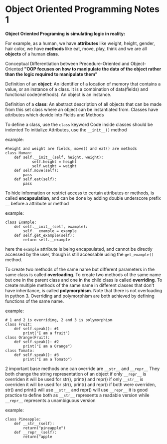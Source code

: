 # Object Oriented Programming Notes 1

**Object Oriented Programing is simulating logic in reality:**

For example, as a human,
we have **attributes** like weight, height, gender, hair color,
we have **methods** like eat, move, play, think
and we are all **objects** of a human **class**.

Conceptual Differentiation between Precedure-Oriented and Object-Oriented
**"OOP focuses on how to manipulate the data of the object rather than the logic required to manipulate them"**

Definition of an **object**: An identifier of a location of memory that contains a value,
or an instance of a class. It is a combination of data(fields) and functional code(methods). An object is an instance.

Definition of a **class**: An abstract description of all objects that can be made from this set class where an object can be instantiated from. Classes have attributes which devide into Fields and Methods

To define a class, use the ```class``` keyword
Code inside classes should be indented
To initialize Attributes, use the ```__init__()``` method

example:
```python:
#height and weight are fields, move() and eat() are methods
class Human:
	def self.__init__(self, height, weight):
    		self.height = height
    		self.weight = weight
  	def self.move(self):
		pass
	def self.eat(self):
		pass
```

To hide information or restrict access to certain attributes or methods, is called **encapsulation**, 
and can be done by adding double underscore prefix ```__``` before a attribute or method

example:
```python:
class Example:
	def self.__init__(self, example):
		self.__example = example
	def self.get_example(self):
		return self.__example
```

here the ```example``` attribute is being encapsulated, and cannot be directly accessed by the user, though is still accessable using the ```get_example()``` method.

To create two methods of the same name but different parameters in the same class is called **overloading**.
To create two methods of the same name but one in the parent class and one in the child class is called **overriding**.
To create multiple methods of the same name in different classes that don't have inheritance, is called **polymorphism**.
Note that there is not overloading in python 3.
Overriding and polymorphism are both achieved by defining functions of the same name.

example:
```python:
# 1 and 2 is overriding, 2 and 3 is polymorphism
class Fruit:
	def self.speak(): #1
		print("I am a fruit")
class Orange(Fruit):
	def self.speak(): #2
		print("I am a Orange")
class Tomato:
	def self.speak(): #3
		print("I am a Tomato")
```
2 important base methods one can override are ```__str__``` and ```__repr__```
They both change the string representation of an object
if only ```__repr__``` is overriden it will be used for str(), print() and repr()
if only ```__str__``` is overriden it will be used for str(), print() and repr()
if both were overriden, str() and print() will use ```__str__``` and repr() will use ```__repr__```
it is good practice to define both as ```__str__``` represents a readable version while ```__repr__``` represents a unambiguous version

example:
```python:
class Pineapple:
	def __str__(self):
		return("pineapple")
	def __repr__(self):
		return("apple



